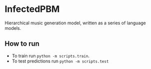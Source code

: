 # InfectedPBM

Hierarchical music generation model, written as a series of language models.

## How to run

* To train run `python -m scripts.train`.
* To test predictions run `python -m scripts.test`
